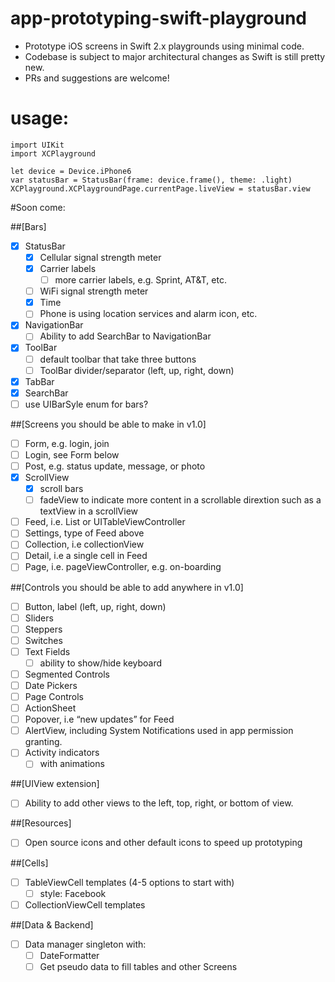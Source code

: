 # app-prototyping-swift-playground

- Prototype iOS screens in Swift 2.x playgrounds using minimal code.
- Codebase is subject to major architectural changes as Swift is still pretty new.
- PRs and suggestions are welcome!

# usage:

```
import UIKit
import XCPlayground

let device = Device.iPhone6
var statusBar = StatusBar(frame: device.frame(), theme: .light)
XCPlayground.XCPlaygroundPage.currentPage.liveView = statusBar.view
```
#Soon come:

##[Bars]
- [x] StatusBar
	- [x] Cellular signal strength meter
	- [x] Carrier labels
		- [ ] more carrier labels, e.g. Sprint, AT&T, etc.
	- [ ] WiFi signal strength meter
	- [x] Time
	- [ ] Phone is using location services and alarm icon, etc.
- [x] NavigationBar
	- [ ] Ability to add SearchBar to NavigationBar
- [x] ToolBar
	- [ ] default toolbar that take three buttons
	- [ ] ToolBar divider/separator (left, up, right, down)
- [x] TabBar
- [x] SearchBar
- [ ] use UIBarSyle enum for bars?

##[Screens you should be able to make in v1.0]
- [ ] Form, e.g. login, join 
- [ ] Login, see Form below
- [ ] Post, e.g. status update, message, or photo
- [x] ScrollView 
	- [x] scroll bars
	- [ ] fadeView to indicate more content in a scrollable dirextion such as a textView in a scrollView
- [ ] Feed, i.e. List or UITableViewController
- [ ] Settings, type of Feed above
- [ ] Collection, i.e collectionView
- [ ] Detail, i.e a single cell in Feed
- [ ] Page, i.e. pageViewController, e.g. on-boarding

##[Controls you should be able to add anywhere in v1.0]
- [ ] Button, label (left, up, right, down)
- [ ] Sliders
- [ ] Steppers
- [ ] Switches
- [ ] Text Fields
	- [ ] ability to show/hide keyboard
- [ ] Segmented Controls
- [ ] Date Pickers
- [ ] Page Controls
- [ ] ActionSheet
- [ ] Popover, i.e “new updates” for Feed
- [ ] AlertView, including System Notifications used in app permission granting. 
- [ ] Activity indicators 
	- [ ] with animations

##[UIView extension]
- [ ] Ability to add other views to the left, top, right, or bottom of view.

##[Resources]
- [ ] Open source icons and other default icons to speed up prototyping

##[Cells]
- [ ] TableViewCell templates (4-5 options to start with)
    - [ ] style: Facebook 
- [ ] CollectionViewCell templates

##[Data & Backend]
- [ ] Data manager singleton with:
    - [ ] DateFormatter
    - [ ] Get pseudo data to fill tables and other Screens
